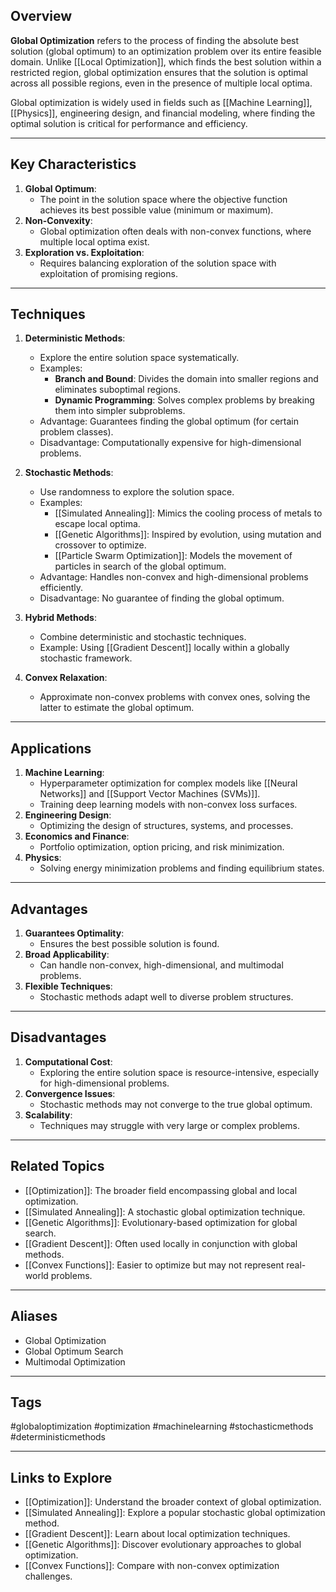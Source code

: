 ## Overview
**Global Optimization** refers to the process of finding the absolute best solution (global optimum) to an optimization problem over its entire feasible domain. Unlike [[Local Optimization]], which finds the best solution within a restricted region, global optimization ensures that the solution is optimal across all possible regions, even in the presence of multiple local optima.

Global optimization is widely used in fields such as [[Machine Learning]], [[Physics]], engineering design, and financial modeling, where finding the optimal solution is critical for performance and efficiency.

---

## Key Characteristics

1. **Global Optimum**:
   - The point in the solution space where the objective function achieves its best possible value (minimum or maximum).
2. **Non-Convexity**:
   - Global optimization often deals with non-convex functions, where multiple local optima exist.
3. **Exploration vs. Exploitation**:
   - Requires balancing exploration of the solution space with exploitation of promising regions.

---

## Techniques

1. **Deterministic Methods**:
   - Explore the entire solution space systematically.
   - Examples:
     - **Branch and Bound**: Divides the domain into smaller regions and eliminates suboptimal regions.
     - **Dynamic Programming**: Solves complex problems by breaking them into simpler subproblems.
   - Advantage: Guarantees finding the global optimum (for certain problem classes).
   - Disadvantage: Computationally expensive for high-dimensional problems.

2. **Stochastic Methods**:
   - Use randomness to explore the solution space.
   - Examples:
     - [[Simulated Annealing]]: Mimics the cooling process of metals to escape local optima.
     - [[Genetic Algorithms]]: Inspired by evolution, using mutation and crossover to optimize.
     - [[Particle Swarm Optimization]]: Models the movement of particles in search of the global optimum.
   - Advantage: Handles non-convex and high-dimensional problems efficiently.
   - Disadvantage: No guarantee of finding the global optimum.

3. **Hybrid Methods**:
   - Combine deterministic and stochastic techniques.
   - Example: Using [[Gradient Descent]] locally within a globally stochastic framework.

4. **Convex Relaxation**:
   - Approximate non-convex problems with convex ones, solving the latter to estimate the global optimum.

---

## Applications

1. **Machine Learning**:
   - Hyperparameter optimization for complex models like [[Neural Networks]] and [[Support Vector Machines (SVMs)]].
   - Training deep learning models with non-convex loss surfaces.
2. **Engineering Design**:
   - Optimizing the design of structures, systems, and processes.
3. **Economics and Finance**:
   - Portfolio optimization, option pricing, and risk minimization.
4. **Physics**:
   - Solving energy minimization problems and finding equilibrium states.

---

## Advantages

1. **Guarantees Optimality**:
   - Ensures the best possible solution is found.
2. **Broad Applicability**:
   - Can handle non-convex, high-dimensional, and multimodal problems.
3. **Flexible Techniques**:
   - Stochastic methods adapt well to diverse problem structures.

---

## Disadvantages

1. **Computational Cost**:
   - Exploring the entire solution space is resource-intensive, especially for high-dimensional problems.
2. **Convergence Issues**:
   - Stochastic methods may not converge to the true global optimum.
3. **Scalability**:
   - Techniques may struggle with very large or complex problems.

---

## Related Topics

- [[Optimization]]: The broader field encompassing global and local optimization.
- [[Simulated Annealing]]: A stochastic global optimization technique.
- [[Genetic Algorithms]]: Evolutionary-based optimization for global search.
- [[Gradient Descent]]: Often used locally in conjunction with global methods.
- [[Convex Functions]]: Easier to optimize but may not represent real-world problems.

---

## Aliases
- Global Optimization
- Global Optimum Search
- Multimodal Optimization

---

## Tags
#globaloptimization #optimization #machinelearning #stochasticmethods #deterministicmethods

---

## Links to Explore
- [[Optimization]]: Understand the broader context of global optimization.
- [[Simulated Annealing]]: Explore a popular stochastic global optimization method.
- [[Gradient Descent]]: Learn about local optimization techniques.
- [[Genetic Algorithms]]: Discover evolutionary approaches to global optimization.
- [[Convex Functions]]: Compare with non-convex optimization challenges.